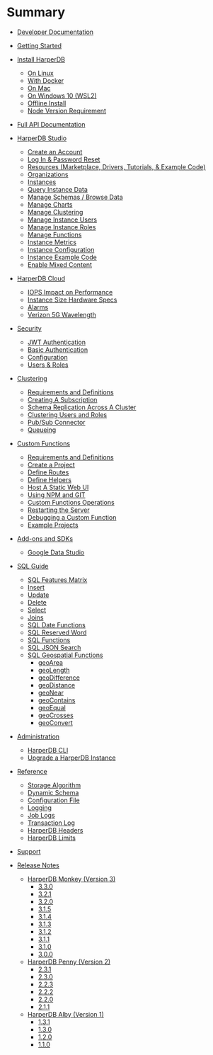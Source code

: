 # Summary

* [Developer Documentation](docs/getting-started/developer-documentation.md)
* [Getting Started](docs/getting-started/getting-started.md)

* [Install HarperDB](docs/install-harperdb/index.md)
  * [On Linux](docs/install-harperdb/linux.md)
  * [With Docker](docs/install-harperdb/docker.md)
  * [On Mac](docs/install-harperdb/mac.md)
  * [On Windows 10 (WSL2)](docs/install-harperdb/windows.md)
  * [Offline Install](docs/install-harperdb/offline.md)
  * [Node Version Requirement](docs/install-harperdb/node-version.md)

* [Full API Documentation](https://api.harperdb.io)

* [HarperDB Studio](../harperdb-studio/index.md)
  * [Create an Account]()
  * [Log In & Password Reset]()
  * [Resources (Marketplace, Drivers, Tutorials, & Example Code)]()
  * [Organizations]()
  * [Instances]()
  * [Query Instance Data]()
  * [Manage Schemas / Browse Data]()
  * [Manage Charts]()
  * [Manage Clustering]()
  * [Manage Instance Users]()
  * [Manage Instance Roles]()
  * [Manage Functions]()
  * [Instance Metrics]()
  * [Instance Configuration]()
  * [Instance Example Code]()
  * [Enable Mixed Content]()

* [HarperDB Cloud](../harperdb-cloud/index.md)
  * [IOPS Impact on Performance]()
  * [Instance Size Hardware Specs]()
  * [Alarms]()
  * [Verizon 5G Wavelength]()

* [Security](../security/index.md)
  * [JWT Authentication]()
  * [Basic Authentication]()
  * [Configuration]()
  * [Users & Roles]()

* [Clustering](../clustering/index.md)
  * [Requirements and Definitions]()
  * [Creating A Subscription]()
  * [Schema Replication Across A Cluster]()
  * [Clustering Users and Roles]()
  * [Pub/Sub Connector]()
  * [Queueing]()

* [Custom Functions](../custom-functions/index.md)
  * [Requirements and Definitions]()
  * [Create a Project]()
  * [Define Routes]()
  * [Define Helpers]()
  * [Host A Static Web UI]()
  * [Using NPM and GIT]()
  * [Custom Functions Operations]()
  * [Restarting the Server]()
  * [Debugging a Custom Function]()
  * [Example Projects]()

* [Add-ons and SDKs](../add-ons-and-sdks/index.md)
  * [Google Data Studio]()

* [SQL Guide](../sql-guide/index.md)
  * [SQL Features Matrix](../sql-guide/features-matrix.md)
  * [Insert](../sql-guide/insert.md)
  * [Update](../sql-guide/update.md)
  * [Delete](../sql-guide/delete.md)
  * [Select](../sql-guide/select.md)
  * [Joins](../sql-guide/joins.md)
  * [SQL Date Functions](../sql-guide/date-functions.md)
  * [SQL Reserved Word](../sql-guide/reserved-word.md)
  * [SQL Functions](../sql-guide/functions.md)
  * [SQL JSON Search](../sql-guide/json-search.md)
  * [SQL Geospatial Functions](../sql-guide/geospatial-functions/index.md)
    * [geoArea](../sql-guide/geospatial-functions/geoArea.md)
    * [geoLength](../sql-guide/geospatial-functions-geoLength.md)
    * [geoDifference](../sql-guide/geospatial-functions-geoDifference.md)
    * [geoDistance](../sql-guide/geospatial-functions-geoDistance.md)
    * [geoNear](../sql-guide/geospatial-functions-geoNear.md)
    * [geoContains](../sql-guide/geospatial-functions-geoContains.md)
    * [geoEqual](../sql-guide/geospatial-functions-geoEqual.md)
    * [geoCrosses](../sql-guide/geospatial-functions-geoCrosses.md)
    * [geoConvert](../sql-guide/geospatial-functions-geoConvert.md)


* [Administration](../administration/index.md)
  * [HarperDB CLI]()
  * [Upgrade a HarperDB Instance]()

* [Reference](../reference/index.md)
  * [Storage Algorithm]()
  * [Dynamic Schema]()
  * [Configuration File]()
  * [Logging]()
  * [Job Logs]() 
  * [Transaction Log]() 
  * [HarperDB Headers]() 
  * [HarperDB Limits]()

* [Support](../support/index.md)

* [Release Notes](../release-notes/index.md)
  * [HarperDB Monkey (Version 3)](../release-notes/3.Monkey.md)
    * [3.3.0](../release-notes/3.3.0.md)
    * [3.2.1]()
    * [3.2.0]()
    * [3.1.5]()
    * [3.1.4]()
    * [3.1.3]()
    * [3.1.2]()
    * [3.1.1]()
    * [3.1.0]()
    * [3.0.0]()
  * [HarperDB Penny (Version 2)](../release-notes/2.Penny.md)
    * [2.3.1]()
    * [2.3.0]()
    * [2.2.3]()
    * [2.2.2]()
    * [2.2.0]()
    * [2.1.1]()
  * [HarperDB Alby (Version 1)](../release-notes/1.Alby.md)
    * [1.3.1]()
    * [1.3.0]()
    * [1.2.0]()
    * [1.1.0]()
